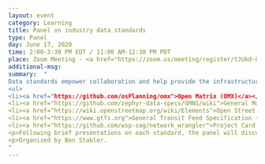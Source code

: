 ```yaml
---
layout: event
category: Learning
title: Panel on industry data standards
type: Panel
day: June 17, 2020
time: 2:00-3:30 PM EDT / 11:00 AM-12:30 PM PDT
place: Zoom Meeting - <a href="https://zoom.us/meeting/register/tJUkd-GvqDsiGtOVTL6tEc8qdR0k2hVoW2L7">Registration Open</a>
additional-msg:
summary:  "
Data standards empower collaboration and help provide the infrastructure for building community tools.  The purpose of this discussion is to share and discuss data standards for our industry.  The discussion will introduce standards such as:
<ul>
<li><a href="https://github.com/osPlanning/omx">Open Matrix (OMX)</a></li>
<li><a href="https://github.com/zephyr-data-specs/GMNS/wiki">General Model Network Specification (GMNS)</a></li>
<li><a href="https://wiki.openstreetmap.org/wiki/Elements">Open Street Map (OSM)</a></li>
<li><a href="https://www.gtfs.org">General Transit Feed Specification (GTFS)</a></li>
<li><a href="https://github.com/wsp-sag/network_wrangler">Project Card Standard</a></li></ul>
<p>Following brief presentations on each standard, the panel will discuss relevant issues with data standards, in cooperation with audience participants.
<p>Organized by Ben Stabler.
"
---
```

